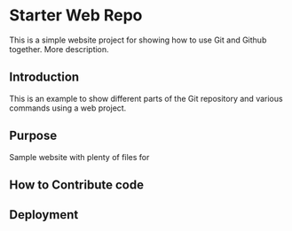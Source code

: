 # Starter Web Repo

This is a simple website project for showing how to use Git and Github together. More description.

## Introduction
This is an example to show different parts of the Git repository and various commands using a web project.

## Purpose

Sample website with plenty of files for 

## How to Contribute code

## Deployment